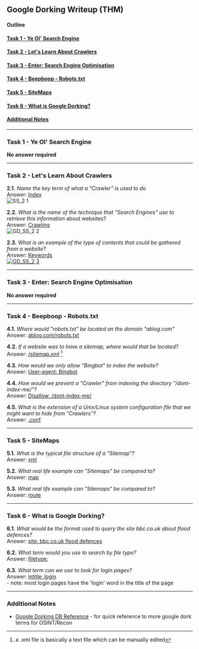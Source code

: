 ## Google Dorking Writeup (THM)

#### Outline

#### [Task 1 - Ye Ol' Search Engine](#Task1)
#### [Task 2 - Let's Learn About Crawlers](#Task2)
#### [Task 3 - Enter: Search Engine Optimisation](#Task3)
#### [Task 4 - Beepboop - Robots.txt](#Task4)
#### [Task 5 - SiteMaps](#Task5)
#### [Task 6 - What is Google Dorking?](#Task6)
#### [Additional Notes](#misc)
* * *

### <a id="Task1"></a>Task 1 - Ye Ol' Search Engine
**No answer required**

* * *
### <a id="Task2"></a>Task 2 - Let's Learn About Crawlers

**2.1.** _Name the key term of what a "Crawler" is used to do_  
Answer: <ins>Index</ins>  
![SS_2 1](https://user-images.githubusercontent.com/68154769/116773881-21d95780-aa8b-11eb-83bf-42534ae5346c.png)

**2.2.** _What is the name of the technique that "Search Engines" use to retrieve this information_ about websites?  
Answer: <ins>Crawling</ins>  
![GD_SS_2 2](https://user-images.githubusercontent.com/68154769/116774129-f7889980-aa8c-11eb-8f53-45d1120653a8.png)

**2.3.** _What is an example of the type of contents that could be gathered from a website?_  
Answer: <ins>Keywords<ins>  
![GD_SS_2 3](https://user-images.githubusercontent.com/68154769/116774027-15a1ca00-aa8c-11eb-861e-f57c1ca838b1.png)

* * *
### <a id="Task3"></a>Task 3 - Enter: Search Engine Optimisation
**No answer required**

* * *
### <a id="Task4"></a>Task 4 - Beepboop - Robots.txt

**4.1.** _Where would "robots.txt" be located on the domain "ablog.com"_  
Answer: <ins>ablog.com/robots.txt</ins>

**4.2.** _If a website was to have a sitemap, where would that be located?_  
Answer: <ins>/sitemap.xml</ins> [^test]  
[^test]: a .xml file is basically a text file which can be manually edited

**4.3.** _How would we only allow "Bingbot" to index the website?_  
Answer: <ins>User-agent: Bingbot</ins>

**4.4.** _How would we prevent a "Crawler" from indexing the directory "/dont-index-me/"?_  
Answer: <ins>Disallow: /dont-index-me/</ins>

**4.5.** _What is the extension of a Unix/Linux system configuration file that we might want to hide from "Crawlers"?_  
Answer: <ins>.conf</ins>

* * *
### <a id="Task5"></a>Task 5 - SiteMaps

**5.1.** _What is the typical file structure of a "Sitemap"?_  
Answer: <ins>xml</ins>  

**5.2.** _What real life example can "Sitemaps" be compared to?_  
Answer: <ins>map</ins>  

**5.3.** _What real life example can "Sitemaps" be compared to?_  
Answer: <ins>route</ins>  

* * *
### <a id="Task6"></a>Task 6 - What is Google Dorking?

**6.1.** _What would be the format used to query the site bbc.co.uk about flood defences?_  
Answer: <ins>site: bbc.co.uk flood defences</ins>  

**6.2.** _What term would you use to search by file type?_  
Answer: <ins>filetype:</ins>  

**6.3.** _What term can we use to look for login pages?_  
Answer: <ins>intitle: login</ins>  
\- note: most login pages have the 'login' word in the title of the page

* * *
### <a id="misc"></a>Additional Notes
- [Google Dorking DB Reference](https://www.exploit-db.com/google-hacking-database) - for quick reference to more google dork terms for OSINT/Recon

